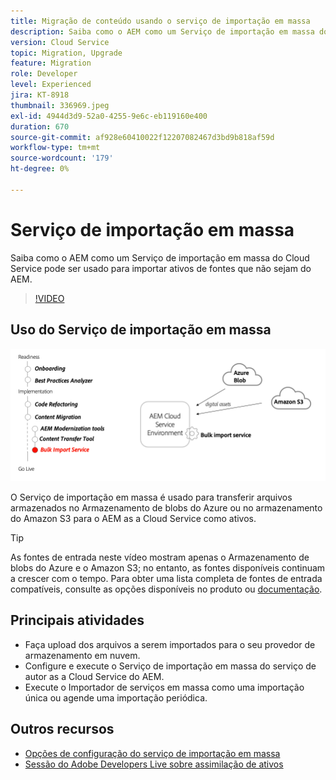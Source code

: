 ```yaml
---
title: Migração de conteúdo usando o serviço de importação em massa
description: Saiba como o AEM como um Serviço de importação em massa do Cloud Service pode ser usado para importar ativos de fontes que não sejam do AEM.
version: Cloud Service
topic: Migration, Upgrade
feature: Migration
role: Developer
level: Experienced
jira: KT-8918
thumbnail: 336969.jpeg
exl-id: 4944d3d9-52a0-4255-9e6c-eb119160e400
duration: 670
source-git-commit: af928e60410022f12207082467d3bd9b818af59d
workflow-type: tm+mt
source-wordcount: '179'
ht-degree: 0%

---
```


# Serviço de importação em massa

Saiba como o AEM como um Serviço de importação em massa do Cloud Service pode ser usado para importar ativos de fontes que não sejam do AEM.



>[!VIDEO](https://video.tv.adobe.com/v/336969?quality=12&learn=on)

## Uso do Serviço de importação em massa

![Ciclo de vida do Serviço de importação em massa](../assets/bulk-import-service.png)

O Serviço de importação em massa é usado para transferir arquivos armazenados no Armazenamento de blobs do Azure ou no armazenamento do Amazon S3 para o AEM as a Cloud Service como ativos.

>[!TIP]
>
> As fontes de entrada neste vídeo mostram apenas o Armazenamento de blobs do Azure e o Amazon S3; no entanto, as fontes disponíveis continuam a crescer com o tempo. Para obter uma lista completa de fontes de entrada compatíveis, consulte as opções disponíveis no produto ou [documentação](https://experienceleague.adobe.com/docs/experience-manager-cloud-service/content/assets/manage/add-assets.html#bulk-upload).

## Principais atividades

+ Faça upload dos arquivos a serem importados para o seu provedor de armazenamento em nuvem.
+ Configure e execute o Serviço de importação em massa do serviço de autor as a Cloud Service do AEM.
+ Execute o Importador de serviços em massa como uma importação única ou agende uma importação periódica.

## Outros recursos

+ [Opções de configuração do serviço de importação em massa](https://experienceleague.adobe.com/docs/experience-manager-cloud-service/content/assets/manage/add-assets.html#configure-bulk-ingestor-tool)
+ [Sessão do Adobe Developers Live sobre assimilação de ativos](https://experienceleague.adobe.com/docs/adobe-developers-live-events/events/2021/feb2021/asset-bulk-ingestion.html)

